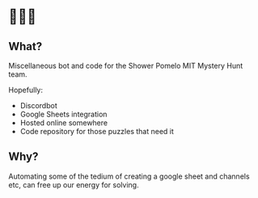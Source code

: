 # 🚿🍈🤖

## What?
Miscellaneous bot and code for the Shower Pomelo MIT Mystery Hunt team.

Hopefully:
- Discordbot
- Google Sheets integration
- Hosted online somewhere
- Code repository for those puzzles that need it

## Why?
Automating some of the tedium of creating a google sheet and channels etc, can free up our energy for solving.
